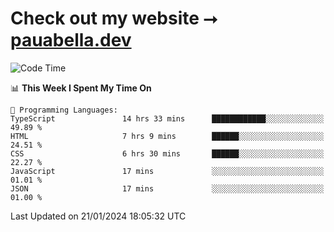 # Check out my website ⭢ [pauabella.dev](https://pauabella.dev)

<!--START_SECTION:waka-->
![Code Time](http://img.shields.io/badge/Code%20Time-2%2C883%20hrs%2040%20mins-blue)

📊 **This Week I Spent My Time On** 

```text
💬 Programming Languages: 
TypeScript               14 hrs 33 mins      ████████████░░░░░░░░░░░░░   49.89 % 
HTML                     7 hrs 9 mins        ██████░░░░░░░░░░░░░░░░░░░   24.51 % 
CSS                      6 hrs 30 mins       ██████░░░░░░░░░░░░░░░░░░░   22.27 % 
JavaScript               17 mins             ░░░░░░░░░░░░░░░░░░░░░░░░░   01.01 % 
JSON                     17 mins             ░░░░░░░░░░░░░░░░░░░░░░░░░   01.00 % 
```


 Last Updated on 21/01/2024 18:05:32 UTC
<!--END_SECTION:waka-->
